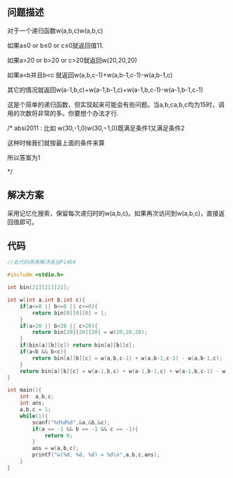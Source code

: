 ## 问题描述
对于一个递归函数w(a,b,c)w(a,b,c)

如果a≤0 or b≤0 or c≤0就返回值11.

如果a>20 or b>20 or c>20就返回w(20,20,20)

如果a<b并且b<c 就返回w(a,b,c-1)+w(a,b-1,c-1)-w(a,b-1,c)

其它的情况就返回w(a-1,b,c)+w(a-1,b-1,c)+w(a-1,b,c-1)-w(a-1,b-1,c-1)

这是个简单的递归函数，但实现起来可能会有些问题。当a,b,ca,b,c均为15时，调用的次数将非常的多。你要想个办法才行.


/* absi2011 : 比如 w(30,-1,0)w(30,−1,0)既满足条件1又满足条件2

这种时候我们就按最上面的条件来算

所以答案为1

*/

## 解决方案
采用记忆化搜索，保留每次递归时的w(a,b,c)。如果再次访问到w(a,b,c)，直接返回值即可。

## 代码
```cpp
//此代码用来解决洛谷P1464

#include <stdio.h>

int bin[21][21][21];

int w(int a,int b,int c){
	if(a<=0 || b<=0 || c<=0){
		return bin[0][0][0] = 1;
	}
	if(a>20 || b>20 || c>20){
		return bin[20][20][20] = w(20,20,20);
	}
	if(bin[a][b][c]) return bin[a][b][c];
	if(a<b && b<c){
		return bin[a][b][c] = w(a,b,c-1) + w(a,b-1,c-1) - w(a,b-1,c);
	}
	return bin[a][b][c] = w(a-1,b,c) + w(a-1,b-1,c) + w(a-1,b,c-1) - w(a-1,b-1,c-1);
}

int main(){
	int  a,b,c;
	int ans;
	a,b,c = 1;
	while(1){
		scanf("%d%d%d",&a,&b,&c);
		if(a == -1 && b == -1 && c == -1){
			return 0;
		}
		ans = w(a,b,c);
		printf("w(%d, %d, %d) = %d\n",a,b,c,ans);
	}
}
```

